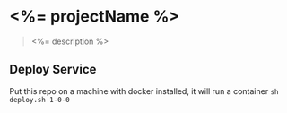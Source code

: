 # <%= projectName %>

> <%= description %>

## Deploy Service

Put this repo on a machine with docker installed, it will run a container `sh deploy.sh 1-0-0`
